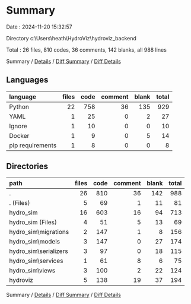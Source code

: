 # Summary

Date : 2024-11-20 15:32:57

Directory c:\\Users\\heath\\HydroViz\\hydroviz_backend

Total : 26 files,  810 codes, 36 comments, 142 blanks, all 988 lines

Summary / [Details](details.md) / [Diff Summary](diff.md) / [Diff Details](diff-details.md)

## Languages
| language | files | code | comment | blank | total |
| :--- | ---: | ---: | ---: | ---: | ---: |
| Python | 22 | 758 | 36 | 135 | 929 |
| YAML | 1 | 25 | 0 | 2 | 27 |
| Ignore | 1 | 10 | 0 | 0 | 10 |
| Docker | 1 | 9 | 0 | 5 | 14 |
| pip requirements | 1 | 8 | 0 | 0 | 8 |

## Directories
| path | files | code | comment | blank | total |
| :--- | ---: | ---: | ---: | ---: | ---: |
| . | 26 | 810 | 36 | 142 | 988 |
| . (Files) | 5 | 69 | 1 | 11 | 81 |
| hydro_sim | 16 | 603 | 16 | 94 | 713 |
| hydro_sim (Files) | 4 | 51 | 5 | 13 | 69 |
| hydro_sim\\migrations | 2 | 147 | 1 | 8 | 156 |
| hydro_sim\\models | 3 | 147 | 0 | 27 | 174 |
| hydro_sim\\serializers | 3 | 97 | 0 | 18 | 115 |
| hydro_sim\\services | 1 | 61 | 8 | 6 | 75 |
| hydro_sim\\views | 3 | 100 | 2 | 22 | 124 |
| hydroviz | 5 | 138 | 19 | 37 | 194 |

Summary / [Details](details.md) / [Diff Summary](diff.md) / [Diff Details](diff-details.md)